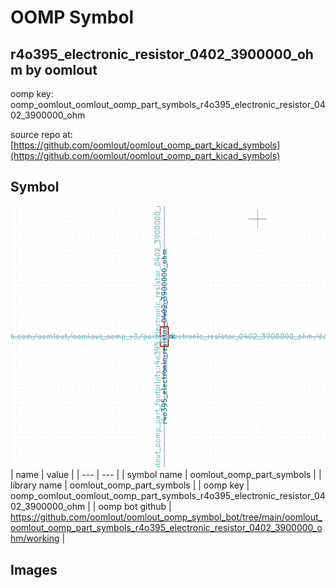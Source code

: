 # OOMP Symbol  
## r4o395_electronic_resistor_0402_3900000_ohm  by oomlout  
  
oomp key: oomp_oomlout_oomlout_oomp_part_symbols_r4o395_electronic_resistor_0402_3900000_ohm  
  
source repo at: [https://github.com/oomlout/oomlout_oomp_part_kicad_symbols](https://github.com/oomlout/oomlout_oomp_part_kicad_symbols)  
## Symbol  
  
[![working.png](working_600.png)](working.png)  
| name | value | 
| --- | --- | 
| symbol name | oomlout_oomp_part_symbols | 
| library name | oomlout_oomp_part_symbols | 
| oomp key | oomp_oomlout_oomlout_oomp_part_symbols_r4o395_electronic_resistor_0402_3900000_ohm | 
| oomp bot github | https://github.com/oomlout/oomlout_oomp_symbol_bot/tree/main/oomlout_oomlout_oomp_part_symbols_r4o395_electronic_resistor_0402_3900000_ohm/working | 
## Images  
